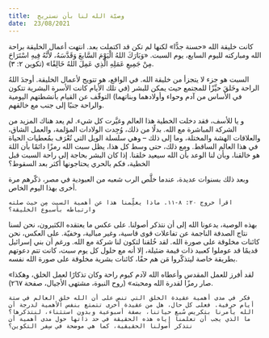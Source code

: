 ```yaml
---
title:  وصيّة الله لنا بأن نستريح
date:  23/08/2021
---
```


كانت خليقة الله «حسنة جدًّا» لكنها لم تكن قد اكتملت بعد. انتهت أعمال الخليقة براحة الله ومباركته لليوم السابع، يوم السبت. «وَبَارَكَ اللهُ الْيَوْمَ السَّابعَ وَقَدَّسَهُ، لأَنَّهُ فِيهِ اسْتَرَاحَ مِنْ جَمِيعِ عَمَلِهِ الَّذِي عَمِلَ اللهُ خَالِقًا» (تكوين ٢: ٣).

السبت هو جزء لا يتجزأ من خليقة الله. في الواقع، هو تتويج لأعمال الخليقة. أوجدَ اللهُ الراحة وخَلقَ حيِّزًا للمجتمع حيث يمكن للبشر (في تلك الأيام كانت الأسرة البشرية تتكون في الأساس من آدم وحواء وأولادهما وبناتهما) التوقّف عن القيام بأنشطتهم اليومية والراحة جنبًا إلى جنب مع خالقهم.

و يا للأسف، فقد دخلت الخطية هذا العالم وغيَّرت كل شيء. لم يعد هناك المزيد من الشركة المباشرة مع الله. بدلًا من ذلك، وُجِدت الولادات المؤلمة، والعمل الشاق، والعلاقات الهشة والمختلة، وما إلى ذلك – وهي سلسلة الويل التي تُعْرَف بمُعطيات الحياة في هذا العالم الساقط. ومع ذلك، حتى وسط كل هذا، يظل سبت الله رمزًا دائمًا بأن اللهَ هو خالقنا، وبأن لنا الوعد بأن الله سيعيد خلقنا. إذا كان البشر بحاجة إلى راحة السبت قبل الخطية، فكم بالحري يحتاجونها أكثر بعد السقوط؟

وبعد ذلك بسنوات عديدة، عندما خلَّص الرب شعبه من العبودية في مصر، ذكّرهم مرة أخرى بهذا اليوم الخاص.

`اقرأ خروج ٢٠: ٨-١١. ماذا يعلِّمنا هذا عن أهمية السبت مِن حيث صلته وارتباطه بأسبوع الخليقة؟`

بهذه الوصية، يدعونا الله إلى أن نتذكر أصولنا. على عكس ما يعتقده الكثيرون، نحن لسنا نتاج الصدفة الناجمة عن تفاعلات قوى قاسية، وغير مبالية، وخفيّة. على العكس، نحن كائنات مخلوقة على صورة الله. لقد خُلقنا لتكون لنا شركة مع الله. ورغم أن بني إسرائيل قديمًا قد عوملوا كعبيد ذات قيمة ضئيلة، إلا أنه مع حلول كل يوم سبت، كانت تتم دعوتهم بطريقة خاصة ليتذكّروا مَن هم حقًا، كائنات بشرية مخلوقة على صورة الله نفسه.

«لقد أفرز للعمل المقدس وأعطاه الله لآدم كيوم راحة وكان تذكارًا لعمل الخلق، وهكذا صار رمزًا لقدرة الله ومحبته» (روح النبوة، مشتهى الأجيال، صفحة ٢٦٧).

`فكر في مدى أهمية عقيدة الخلق التي تنص على أن الله خلق العالم في ستة أيام حرفية. فعلى كل حال، هل من عقيدة أخرى تتمتع بنفس الأهمية لدرجة أن الله يأمرنا بتكريس سُبع حياتنا، بصفة أسبوعية وبدون استثناء، لنتذكرها؟ ما الذي يجب أن تعلمنا إياه هذه الحقيقة في حد ذاتها حول مدى أهمية أن نتذكر أصولنا الحقيقية، كما هي موضحة في سِفر التكوين؟`
